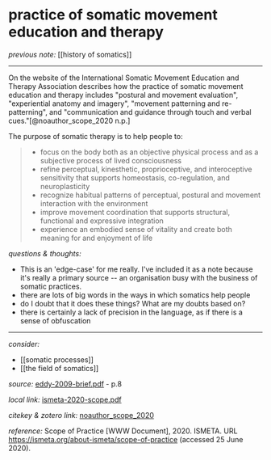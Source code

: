 # practice of somatic movement education and therapy

_previous note:_ [[history of somatics]]

---

On the website of the International Somatic Movement Education and Therapy Association describes how the practice of somatic movement education and therapy includes "postural and movement evaluation", "experiential anatomy and imagery", "movement patterning and re-patterning", and "communication and guidance through touch and verbal cues."[@noauthor_scope_2020 n.p.]

The purpose of somatic therapy is to help people to:

>- focus on the body both as an objective physical process and as a subjective process of lived consciousness
>- refine perceptual, kinesthetic, proprioceptive, and interoceptive sensitivity that supports homeostasis, co-regulation, and neuroplasticity
>- recognize habitual patterns of perceptual, postural and movement interaction with the environment
>- improve movement coordination that supports structural, functional and expressive integration
>- experience an embodied sense of vitality and create both meaning for and enjoyment of life


_questions & thoughts:_

- This is an 'edge-case' for me really. I've included it as a note because it's really a primary source -- an organisation busy with the business of somatic practices. 
- there are lots of big words in the ways in which somatics help people
- do I doubt that it does these things? What are my doubts based on? 
- there is certainly a lack of precision in the language, as if there is a sense of obfuscation

--- 

_consider:_ 

- [[somatic processes]]
- [[the field of somatics]]

_source:_ [eddy-2009-brief.pdf](hook://file/ldd5F2AL4?p=RHJvcGJveC9iaWJsaW9ncmFwaHkgcGRmcw==&n=eddy-2009-brief.pdf) - p.8

_local link:_ [ismeta-2020-scope.pdf](hook://file/ldd1Q7d9N?p=c2tlbGxpcy9Eb3dubG9hZHM=&n=ismeta-2020-scope.pdf)

_citekey & zotero link:_ [noauthor_scope_2020](zotero://select/items/1_P6BYCU7F)

_reference:_ Scope of Practice [WWW Document], 2020. ISMETA. URL <https://ismeta.org/about-ismeta/scope-of-practice> (accessed 25 June 2020).


